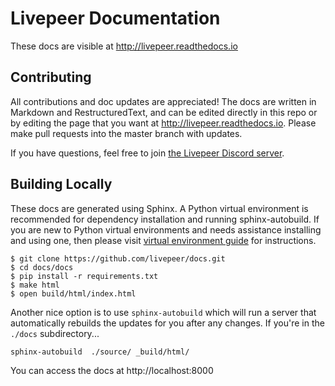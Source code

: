 # Livepeer Documentation

These docs are visible at http://livepeer.readthedocs.io

## Contributing

All contributions and doc updates are appreciated! The docs are written in Markdown and RestructuredText, and can be edited directly in this repo or by editing the page that you want at http://livepeer.readthedocs.io. Please make pull requests into the master branch with updates.

If you have questions, feel free to join [the Livepeer Discord server](https://discord.gg/RR4kFAh).

## Building Locally

These docs are generated using Sphinx. A Python virtual environment is recommended for
dependency installation and running sphinx-autobuild. If you are new to Python
virtual environments and needs assistance installing and using one, then please
visit [virtual environment guide](https://virtualenv.pypa.io/en/stable/installation/)
for instructions.

```
$ git clone https://github.com/livepeer/docs.git
$ cd docs/docs
$ pip install -r requirements.txt
$ make html
$ open build/html/index.html
```

Another nice option is to use `sphinx-autobuild` which will run a server that automatically rebuilds the updates for you after any changes. If you're in the `./docs` subdirectory...

```
sphinx-autobuild  ./source/ _build/html/
```

You can access the docs at http://localhost:8000


